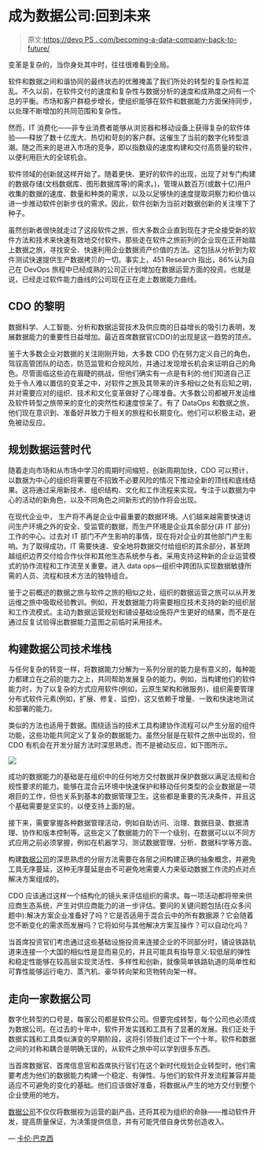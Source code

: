 # 成为数据公司:回到未来

> 原文:[https://devo PS . com/becoming-a-data-company-back-to-future/](https://devops.com/becoming-a-data-company-back-to-the-future/)

变革是复杂的，当你身处其中时，往往很难看到全局。

软件和数据之间和谐协同的最终状态的优雅掩盖了我们所处的转型的复杂性和混乱。不久以前，在软件交付的速度和复杂性与数据分析的速度和成熟度之间有一个总的平衡。市场和客户群稳步增长，使组织能够在软件和数据能力方面保持同步，以处理不断增加的共同范围和复杂性。

然而，IT 消费化——非专业消费者能够从浏览器和移动设备上获得复杂的软件体验——释放了数十亿庞大、热切和苛刻的客户群。这催生了当前的数字化转型浪潮。随之而来的是进入市场的竞争，即以指数级的速度构建和交付高质量的软件，以便利用巨大的全球机会。

软件领域的创新就这样开始了。随着更快、更好的软件的出现，出现了对专门构建的数据存储(文档数据库、图形数据库等)的需求。)，管理从数百万(或数十亿)用户收集的数据的速度、数量和种类的需求，以及以足够快的速度提取洞察力和价值以进一步推动软件创新步伐的需求。因此，软件创新为当前对数据创新的关注埋下了种子。

虽然创新者很快就走过了这段软件之旅，但大多数企业直到现在才完全接受新的软件方法和技术来快速有效地交付软件。那些走在软件之旅前列的企业现在正开始踏上数据之旅，寻找安全、快速利用企业数据资产价值的方法。这包括从分析到为软件测试快速提供生产数据拷贝的一切。事实上，451 Research 指出，86%认为自己在 DevOps 旅程中已经成熟的公司正计划增加在数据运营方面的投资。也就是说，已经走过软件能力曲线的公司现在正在走上数据能力曲线。

## **CDO 的黎明**

数据科学、人工智能、分析和数据运营技术及供应商的日益增长的吸引力表明，发展数据能力的重要性日益增加。最近首席数据官(CDO)的出现是这一趋势的顶点。

鉴于大多数企业对数据的关注刚刚开始，大多数 CDO 仍在努力定义自己的角色，驾驭高管团队的动态，防范监管和合规风险，并通过发现增长机会来证明自己的角色。尽管面临这些迫在眉睫的挑战，但他们确实有一点是有利的:他们知道自己正处于令人难以置信的变革之中，对软件之旅及其带来的许多相似之处有后知之明，并对需要应对的组织、技术和文化变革做好了心理准备。大多数公司都被开发运维及软件转型之旅带来的变化的突然性和速度惊呆了。有了 DataOps 和数据之旅，他们现在意识到、准备好并致力于相关的旅程和长期变化。他们可以积极主动，避免被动反应。

## **规划数据运营时代**

随着走向市场和从市场中学习的周期时间缩短，创新周期加快，CDO 可以预计，以数据为中心的组织将需要在不招致不必要风险的情况下推动全新的顶线和底线结果。这将通过采用新技术、组织结构、文化和工作流程来实现。专注于以数据为中心的活动的新角色，以及不同角色之间新形式的协作将会出现。

在现代企业中， 生产将不再是企业中最重要的数据环境。人们越来越需要快速访问生产环境之外的安全、受监管的数据，而生产环境是企业其余部分(非 IT 部分)工作的中心。过去对 IT 部门不产生影响的事情，现在将对企业的其他部门产生影响。为了取得成功，IT 需要快速、安全地将数据交付给组织的其余部分，甚至跨越组织边界交付给合作伙伴和其他生态系统参与者。采用支持这种新的企业运营模式的协作流程和工作流至关重要。进入 data ops—组织中跨团队实现数据敏捷所需的人员、流程和技术方法的独特组合。

鉴于之前概述的数据之旅与软件之旅的相似之处，组织的数据运营之旅可以从开发运维之旅中吸取经验教训。例如，开发数据能力将需要相应技术支持的新的组织层和工作流模式。主动为数据运营规划和铺设基础设施将产生更好的结果，而不是在通过反复试验得出数据能力蓝图之前临时采用技术。

## **构建数据公司技术堆栈**

与任何复杂的转变一样，将数据能力分解为一系列分层的能力是有意义的，每种能力都建立在之前的能力之上，共同帮助发展复杂的能力。例如，当构建他们的软件能力时，为了以复杂的方式应用软件(例如，云原生架构和微服务)，组织需要管理分布式软件元素(例如，扩展、修复、监控)，这又依赖于增量、一致和快速地测试和部署的能力。

类似的方法也适用于数据。围绕适当的技术工具构建协作流程可以产生分层的组件功能，这些功能共同定义了复杂的数据能力。虽然分层是在软件之旅中出现的，但 CDO 有机会在开发分层方法时深思熟虑，而不是被动反应，如下图所示。

![](../Images/5c20b1eaf5bc437df3ec34be7cdb2b68.png)

成功的数据能力的基础是在组织中的任何地方交付数据并保护数据以满足法规和合规性要求的能力。能够在混合云环境中快速保护和移动任何类型的企业数据是一项艰巨的工作，但也关系到基本的数据管理卫生。这些都是重要的先决条件，并且这个基础需要是坚实的，以便支持上面的层。

接下来，需要掌握各种数据管理活动，例如自助访问、治理、数据目录、数据清理、协作和版本控制等。这些定义了数据能力的下一个级别，在数据可以以不同方式应用之前必须掌握，例如在机器学习、测试数据管理、分析、数据科学等方面。

构建[数据公司](https://devops.com/wp-admin/post.php?post=132891&action=edit&classic-editor)的深思熟虑的分层方法需要在各层之间构建正确的抽象概念，并避免工具无序蔓延，这种无序蔓延是由不可避免地需要人力来驱动数据工作流的点对点解决方案组成的。

CDO 应该通过这样一个结构化的镜头来评估组织的需求。每一项活动都将带来供应商生态系统，产生对供应商能力的进一步评估。要问的关键问题包括(在众多问题中):解决方案企业准备好了吗？它是否适用于混合云中的所有数据源？它会随着您不断变化的需求而发展吗？它将如何与其他解决方案互操作？可以自动化吗？

当首席投资官们考虑通过这些基础设施投资来连接企业的不同部分时，铺设铁路轨道来连接一个大国的相似性是显而易见的，并且可能具有指导意义:较低层的弹性和稳定性能够在较高层实现灵活性、多样性和创新，就像简单铁路轨道的简单性和可靠性能够运行电力、蒸汽机、豪华转向架和货物转向架一样。

## **走向一家数据公司**

数字化转型的口号是，每家公司都是软件公司。但要完成转型，每个公司也必须成为数据公司。在过去的十年中，软件开发实践和工具有了显著的发展。我们正处于数据实践和工具类似演变的早期阶段，这将引领我们走过下一个十年。软件和数据之间的对称和耦合是明确无误的，从软件之旅中可以学到很多东西。

当首席数据官、首席信息官和首席执行官们在这个新时代规划企业转型时，他们需要考虑为他们的数据能力构建一个稳定、有弹性、与他们的软件开发流程兼容并能适应不可避免的变化的基础。他们应该做好准备，将数据从产生的地方交付到整个企业使用的地方。

[数据公司](https://devops.com/wp-admin/post.php?post=132891&action=edit&classic-editor)不仅仅将数据视为运营的副产品，还将其视为组织的命脉——推动软件开发，提高质量保证，为决策提供信息，并有可能凭借自身优势创造收入。

— [卡伦·巴克西](https://devops.com/author/karun-bakshi/)